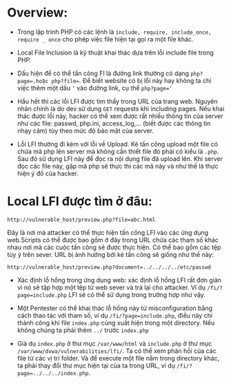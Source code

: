 # Overview:

- Trong lập trình PHP có các lệnh là `include, require, include_once, require _ once` cho phép việc file hiện tại gọi ra một file khác.

- Local File Inclusion là kỹ thuật khai thác dựa trên lỗi include file trong PHP.

- Dấu hiện để có thể tấn công FI là đường link thường có dạng `php?page=,hoặc php?file=`. Để biết website có bị lỗi này hay không ta chỉ việc thêm một dấu `‘` vào đường link, cụ thể `php?page=‘`

- Hầu hết thì các lỗi LFI được tìm thấy trong URL của trang web. Nguyên nhân chính là do dev sử dụng `GET` requests khi including pages. Nếu khai thác được lỗi này, hacker có thể xem được rất nhiều thông tin của server như các file: passwd, php.ini, access_log,… (biết được các thông tin nhạy cảm) tùy theo mức độ bảo mật của server.

- Lỗi LFI thường đi kèm với lỗi về Upload. Kẻ tấn công upload một file có chứa mã php lên server mà không cần thiết file đó phải có kiểu là `.php`. Sau đó sử dụng LFI này để đọc ra nội dụng file đã upload lên. Khi server đọc các file này, gặp mã php sẽ thực thi các mã này và như thế là thực hiện ý đồ của hacker.

# Local LFI được tìm ở đâu:

`http://vulnerable_host/preview.php?file=abc.html`

Đây là nơi mà attacker có thể thực hiện tấn công LFI vào các ứng dụng web.Scripts có thể được bao gồm ở đây trong URL chứa các tham số khác nhau nơi mà các cuộc tấn công sẽ được thực hiện. Có thể bao gồm các tệp tùy ý trên sever. URL bị ảnh hưởng bởi kẻ tấn công sẽ giống như thế này:

`http://vulnerable_host/preview.php?document=../../../../etc/passwd`

- Xác định lỗ hổng trong ứng dụng web: xác định lỗ hổng LFI rất đơn giản vì nó sẽ tập hợp một tệp từ web sever và trả lại cho attacker. Ví dụ `/fi/?page=include.php` LFI sẽ có thể sử dụng trong trường hợp như vậy. 

- Một Pentester có thể khai thác lỗ hổng này từ misconfiguration bằng cách thao tác với tham số, ví dụ `/fi/?page=include.php`, điều này chỉ thành công khi file `index.php` cùng xuất hiện trong một directory. Nếu không chúng ta phải thêm `../` trước `index.php`

- Giả dụ `index.php` ở thư mục `/var/www/html` và `include.php` ở thư mục `/var/www/dvwa/vulnerabilities/lfi/`. Ta có thể xem phản hồi của các file từ các vị trí folder. Và để execute một file nằm trong directory khác, ta phải thay đổi thư mục hiện tại của ta trong URL, ví dụ `/fi/?page=../../../index.php`.
